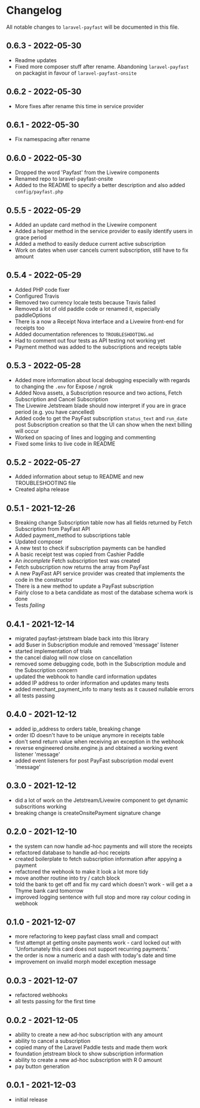 # Changelog

All notable changes to `laravel-payfast` will be documented in this file.

## 0.6.3 - 2022-05-30

- Readme updates
- Fixed more composer stuff after rename. Abandoning `laravel-payfast` on packagist in favour of `laravel-payfast-onsite`

## 0.6.2 - 2022-05-30

- More fixes after rename this time in service provider

## 0.6.1 - 2022-05-30

- Fix namespacing after rename

## 0.6.0 - 2022-05-30

- Dropped the word 'Payfast' from the Livewire components
- Renamed repo to laravel-payfast-onsite
- Added to the README to specify a better description and also added `config/payfast.php`

## 0.5.5 - 2022-05-29

- Added an update card method in the Livewire component
- Added a helper method in the service provider to easily identify users in grace period
- Added a method to easily deduce current active subscription
- Work on dates when user cancels current subscription, still have to fix amount

## 0.5.4 - 2022-05-29

- Added PHP code fixer
- Configured Travis
- Removed two currency locale tests because Travis failed
- Removed a lot of old paddle code or renamed it, especially paddleOptions
- There is a now a Receipt Nova interface and a Livewire front-end for receipts too
- Added documentation references to `TROUBLESHOOTING.md`
- Had to comment out four tests as API testing not working yet
- Payment method was added to the subscriptions and receipts table

## 0.5.3 - 2022-05-28

- Added more information about local debugging especially with regards to changing the `.env` for Expose / ngrok
- Added Nova assets, a Subscription resource and two actions, Fetch Subscription and Cancel Subscription
- The Livewire Jetstream blade should now interpret if you are in grace period (e.g. you have cancelled)
- Added code to get the PayFast subscription `status_text` and `run_date` post Subscription creation so that the UI can show when the next billing will occur
- Worked on spacing of lines and logging and commenting
- Fixed some links to live code in README

## 0.5.2 - 2022-05-27

- Added information about setup to README and new TROUBLESHOOTING file
- Created alpha release

## 0.5.1 - 2021-12-26

- Breaking change Subscription table now has all fields returned by Fetch Subscription from PayFast API
- Added payment_method to subscriptions table
- Updated composer
- A new test to check if subscription payments can be handled
- A basic receipt test was copied from Cashier Paddle
- An *incomplete* Fetch subscription test was created
- Fetch subscription now returns the array from PayFast
- A new PayFast API service provider was created that implements the code in the constructor
- There is a new method to update a PayFast subscription
- Fairly close to a beta candidate as most of the database schema work is done
- Tests *failing*

## 0.4.1 - 2021-12-14

- migrated payfast-jetstream blade back into this library
- add $user in Subscription module and removed 'message' listener
- started implementation of trials
- the cancel dialog will now close on cancellation
- removed some debugging code, both in the Subscription module and the Subscription concern
- updated the webhook to handle card information updates
- added IP address to order information and updates many tests
- added merchant_payment_info to many tests as it caused nullable errors
- all tests passing

## 0.4.0 - 2021-12-12

- added ip_address to orders table, breaking change
- order ID doesn't have to be unique anymore in receipts table
- don't send return value when receiving an exception in the webhook
- reverse engineered onsite.engine.js and obtained a working event listener 'message'
- added event listeners for post PayFast subscription modal event 'message'

## 0.3.0 - 2021-12-12

- did a lot of work on the Jetstream/Livewire component to get dynamic subscritions working
- breaking change is createOnsitePayment signature change

## 0.2.0 - 2021-12-10

- the system can now handle ad-hoc payments and will store the receipts
- refactored database to handle ad-hoc receipts
- created boilerplate to fetch subscription information after appying a payment
- refactored the webhook to make it look a lot more tidy
- move another routine into try / catch block
- told the bank to get off and fix my card which doesn't work - will get a a Thyme bank card tomorrow
- improved logging sentence with full stop and more ray colour coding in webhook

## 0.1.0 - 2021-12-07

- more refactoring to keep payfast class small and compact
- first attempt at getting onsite payments work - card locked out with 'Unfortunately this card does not support recurring payments.'
- the order is now a numeric and a dash with today's date and time
- improvement on invalid morph model exception message

## 0.0.3 - 2021-12-07

- refactored webhooks
- all tests passing for the first time

## 0.0.2 - 2021-12-05

- ability to create a new ad-hoc subscription with any amount
- ability to cancel a subscription
- copied many of the Laravel Paddle tests and made them work
- foundation jetstream block to show subscription information
- ability to create a new ad-hoc subscription with R 0 amount
- pay button generation

## 0.0.1 - 2021-12-03

- initial release
